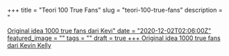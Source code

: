 +++
title = "Teori 100 True Fans"
slug = "teori-100-true-fans"
description = "<p><a href='https://kk.org/thetechnium/1000-true-fans/' rel='noopener noreferrer'>Original idea 1000 true fans dari Kevi"
date = "2020-12-02T02:06:00Z"
featured_image = ""
tags = ""
draft = true
+++ 
[Original idea 1000 true fans dari Kevin Kelly](https://kk.org/thetechnium/1000-true-fans/)